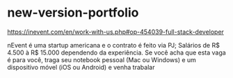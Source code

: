 # new-version-portfolio

https://inevent.com/en/work-with-us.php#op-454039-full-stack-developer

nEvent é uma startup americana e o contrato é feito via PJ;
Salários de R$ 4.500 à R$ 15.000 dependendo da experiência.
Se você acha que esta vaga é para você, traga seu notebook pessoal (Mac ou Windows) e um dispositivo móvel (iOS ou Android) e venha trabalar
